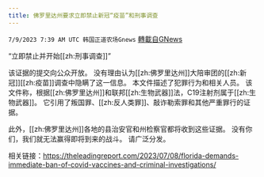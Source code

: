 ```yaml
---
title: 佛罗里达州要求立即禁止新冠“疫苗”和刑事调查
---
```

`7/9/2023 7:39 AM UTC 韩国正道农场Gnews` [轉載自GNews](https://gnews.org/articles/1447848)



 “立即禁止并开始[[zh:刑事调查]]”

 该证据的提交向公众开放。 没有理由认为[[zh:佛罗里达州]]大陪审团的[[zh:新冠]][[zh:疫苗]]调查中隐瞒了这一信息。 本文件描述了犯罪行为和相关人员。 该文件称，根据[[zh:佛罗里达州]]和联邦[[zh:生物武器]]法，C19注射剂属于[[zh:生物武器]]。 它引用了叛国罪、[[zh:反人类罪]]、敲诈勒索罪和其他严重罪行的证据。

此外，[[zh:佛罗里达州]]各地的县治安官和州检察官都将收到这些证据。 没有你们，我们就无法赢得即将到来的战斗。 请广泛分发。

相关链接：https://theleadingreport.com/2023/07/08/florida-demands-immediate-ban-of-covid-vaccines-and-criminal-investigations/
